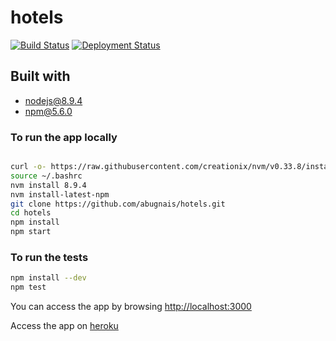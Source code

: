 # hotels
[![Build Status](https://travis-ci.org/abugnais/hotels.svg?branch=master)](https://travis-ci.org/abugnais/hotels)
[![Deployment Status](https://heroku-badge.herokuapp.com/?app=guarded-temple-66581)](https://guarded-temple-66581.herokuapp.com)

## Built with
* nodejs@8.9.4
* npm@5.6.0

### To run the app locally
```bash

curl -o- https://raw.githubusercontent.com/creationix/nvm/v0.33.8/install.sh | bash
source ~/.bashrc 
nvm install 8.9.4
nvm install-latest-npm
git clone https://github.com/abugnais/hotels.git
cd hotels
npm install
npm start
```
### To run the tests
```bash
npm install --dev
npm test
```

You can access the app by browsing [http://localhost:3000](http://localhost:3000)

Access the app on [heroku](https://guarded-temple-66581.herokuapp.com)

